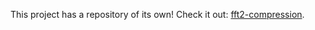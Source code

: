 This project has a repository of its own! Check it out: 
[fft2-compression](https://github.com/fadelights/fft2-compression).
